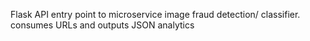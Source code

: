 Flask API entry point to microservice image fraud detection/ classifier. consumes URLs and outputs JSON analytics
